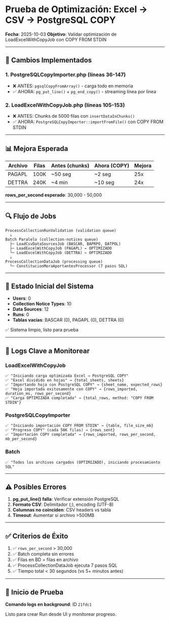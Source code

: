 # Prueba de Optimización: Excel → CSV → PostgreSQL COPY

**Fecha**: 2025-10-03
**Objetivo**: Validar optimización de LoadExcelWithCopyJob con COPY FROM STDIN

---

## 🎯 Cambios Implementados

### 1. **PostgreSQLCopyImporter.php** (líneas 36-147)
- ❌ ANTES: `pgsqlCopyFromArray()` - carga todo en memoria
- ✅ AHORA: `pg_put_line()` + `pg_end_copy()` - streaming línea por línea

### 2. **LoadExcelWithCopyJob.php** (líneas 105-153)
- ❌ ANTES: Chunks de 5000 filas con `insertDataInChunks()`
- ✅ AHORA: `PostgreSQLCopyImporter::importFromFile()` con COPY FROM STDIN

---

## 📊 Mejora Esperada

| Archivo | Filas | Antes (chunks) | Ahora (COPY) | Mejora |
|---------|-------|----------------|--------------|--------|
| PAGAPL  | 100K  | ~50 seg        | ~2 seg       | 25x    |
| DETTRA  | 240K  | ~4 min         | ~10 seg      | 24x    |

**rows_per_second esperado**: 30,000 - 50,000

---

## 🔍 Flujo de Jobs

```
ProcessCollectionRunValidation (validation queue)
  ↓
Batch Paralelo (collection-notices queue)
  ├─ LoadCsvDataSourcesJob (BASCAR, BAPRPO, DATPOL)
  ├─ LoadExcelWithCopyJob (PAGAPL) ← OPTIMIZADO
  └─ LoadExcelWithCopyJob (DETTRA) ← OPTIMIZADO
  ↓
ProcessCollectionDataJob (processing queue)
  └─ ConstitucionMoraAportantesProcessor (7 pasos SQL)
```

---

## 🧪 Estado Inicial del Sistema

- **Users**: 0
- **Collection Notice Types**: 10
- **Data Sources**: 12
- **Runs**: 0
- **Tablas vacías**: BASCAR (0), PAGAPL (0), DETTRA (0)

✅ Sistema limpio, listo para prueba

---

## 📝 Logs Clave a Monitorear

### LoadExcelWithCopyJob
```
✅ "Iniciando carga optimizada Excel → PostgreSQL COPY"
✅ "Excel dividido en hojas" → {total_sheets, sheets}
✅ "Importando hoja con PostgreSQL COPY" → {sheet_name, expected_rows}
✅ "Hoja importada exitosamente con COPY" → {rows_imported, duration_ms, rows_per_second}
✅ "Carga OPTIMIZADA completada" → {total_rows, method: "COPY FROM STDIN"}
```

### PostgreSQLCopyImporter
```
✅ "Iniciando importación COPY FROM STDIN" → {table, file_size_mb}
✅ "Progreso COPY" (cada 50K filas) → {rows_sent}
✅ "Importación COPY completada" → {rows_imported, rows_per_second, mb_per_second}
```

### Batch
```
✅ "Todos los archivos cargados (OPTIMIZADO), iniciando procesamiento SQL"
```

---

## ⚠️ Posibles Errores

1. **pg_put_line() falla**: Verificar extensión PostgreSQL
2. **Formato CSV**: Delimitador (;), encoding (UTF-8)
3. **Columnas no coinciden**: CSV headers vs tabla
4. **Timeout**: Aumentar si archivo >500MB

---

## ✅ Criterios de Éxito

1. ✅ `rows_per_second` > 30,000
2. ✅ Batch completa sin errores
3. ✅ Filas en BD = filas en archivo
4. ✅ ProcessCollectionDataJob ejecuta 7 pasos SQL
5. ✅ Tiempo total < 30 segundos (vs 5+ minutos antes)

---

## 🚀 Inicio de Prueba

**Comando logs en background**: ID `21fdc1`

Listo para crear Run desde UI y monitorear progreso.
